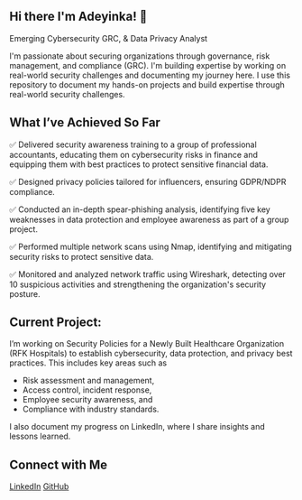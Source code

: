 ## Hi there I'm Adeyinka! 👋

Emerging Cybersecurity GRC, & Data Privacy Analyst

I'm passionate about securing organizations through governance, risk management, and compliance (GRC). I'm building expertise by working on real-world security challenges and documenting my journey here. I use this repository to document my hands-on projects and build expertise through real-world security challenges. 

## What I’ve Achieved So Far

✅ Delivered security awareness training to a group of professional accountants, educating them on cybersecurity risks in finance and equipping them with best practices to protect sensitive financial data.

✅ Designed privacy policies tailored for influencers, ensuring GDPR/NDPR compliance.

✅ Conducted an in-depth spear-phishing analysis, identifying five key weaknesses in data protection and employee awareness as part of a group project.

✅ Performed multiple network scans using Nmap, identifying and mitigating security risks to protect sensitive data.

✅ Monitored and analyzed network traffic using Wireshark, detecting over 10 suspicious activities and strengthening the organization's security posture.


## Current Project:
I’m working on Security Policies for a Newly Built Healthcare Organization (RFK Hospitals) to establish cybersecurity, data protection, and privacy best practices. This includes key areas such as 
- Risk assessment and management,
- Access control, incident response,
- Employee security awareness, and
- Compliance with industry standards.
  

I also document my progress on LinkedIn, where I share insights and lessons learned. 

## Connect with Me
[LinkedIn](https://www.linkedin.com/in/adeyinka-y%C3%ADm%C3%ADk%C3%A1-ogundele-aca-38463a15b/)
[GitHub](https://github.com/AdeyimikaGRC)



